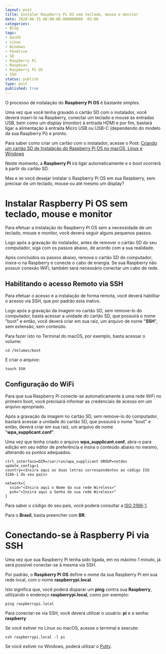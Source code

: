 ```yaml
---
layout: post
title: Instalar Raspberry Pi OS sem teclado, mouse e monitor
date: 2020-06-15 06:00:00.000000000 -03:00
categories:
- Blog
tags:
- macOS
- Linux
- Windows
- Pendrive
- SD
- Raspberry Pi
- Raspbian
- Raspberry Pi OS
- SSH
status: publish
type: post
published: true
---
```


O processo de instalação do **Raspberry Pi OS** é bastante simples.

Uma vez que você tenha gravado o cartão SD com o instalador, você deverá inseri-lo na Raspberry, conectar um teclado e mouse às entradas USB, bem como um display (monitor) à entrada HDMI e por fim, bastará ligar a alimentação à entrada Micro USB ou USB-C (dependendo do modelo da sua Raspberry Pi) e pronto.

Para saber como criar um cartão com o instalador, acesse o Post: [Criando um cartão SD de Instalação do Raspberry Pi OS no macOS, Linux e Windows](https://www.maiconschmitz.com.br/blog/2020/06/08/criando-sd-de-instalacao-do-raspberry-pi-os-no-macos-linux-windows/)

Neste momento, a **Raspberry Pi** irá ligar automaticamente e o boot ocorrerá à partir do cartão SD.

Mas e se você desejar instalar o Raspberry Pi OS em sua Raspberry, sem precisar de um teclado, mouse ou até mesmo um display?

# Instalar Raspberry Pi OS sem teclado, mouse e monitor

Para efetuar a instalação do Raspberry Pi OS sem a necessidade de um teclado, mouse e monitor, você deverá seguir alguns pequenos passos.

Logo após a gravação do instalador, antes de remover o cartão SD do seu computador, siga com os passos abaixo, de acordo com a sua realidade.

Após concluídos os passos abaixo, remova o cartão SD do computador, insira-o na Raspberry e conecte o cabo de energia. Se sua Raspberry não possuir conexão WiFi, também será necessário conectar um cabo de rede.

## Habilitando o acesso Remoto via SSH

Para efetuar o acesso e a instalação de forma remota, você deverá habilitar o acesso via SSH, que por padrão esta inativo.

Logo após a gravação da imagem no cartão SD, sem remove-lo do computador, basta acessar a unidade do cartão SD, que possuirá o nome "boot" e então, você deverá criar em sua raiz, um arquivo de nome "**SSH**", sem extensão, sem conteúdo.

Para fazer isto no Terminal do macOS, por exemplo, basta acessar o volume:

    cd /Volumes/boot

E criar o arquivo:

    touch SSH

## Configuração do WiFi

Para que sua Raspberry Pi conecte-se automaticamente à uma rede WiFi no primeiro boot, você precisará informar as credenciais de acesso em um arquivo apropriado.

Após a gravação da imagem no cartão SD, sem remove-lo do computador, bastará acessar a unidade do cartão SD, que possuirá o nome "boot" e então, deverá criar em sua raiz, um arquivo de nome "**wpa_supplicant.conf**".

Uma vez que tenha criado o arquivo **wpa_supplicant.conf**, abra-o para edição em seu editor de preferência e insira o conteúdo abaixo no mesmo, alterando os pontos adequados.


    ctrl_interface=DIR=/var/run/wpa_supplicant GROUP=netdev
    update_config=1
    country=<Insira aqui as duas letras correspondentes ao código ISO 3166-1 do seu país>

    network={
      ssid="<Insira aqui o Nome da sua rede Wireless>"
      psk="<Insira aqui a Senha da sua rede Wireless>"
    }

Para saber o código do seu país, você poderá consultar a [ISO 3166-1](https://en.wikipedia.org/wiki/ISO_3166-1 "Lista ISO 3166-1").

Para o **Brasil**, basta preencher com **BR**.

# Conectando-se à Raspberry Pi via SSH

Uma vez que sua Raspberry Pi tenha sido ligada, em no máximo 1 minuto, já será possível conectar-se à mesma via SSH.

Por padrão, o **Raspberry Pi OS** define o nome da sua Raspberry Pi em sua rede local, com o nome **raspberrypi.local**.

Isto significa que, você poderá disparar um **ping** contra sua **Raspberry**, utilizando o endereço **raspberrypi.local**, como por exemplo:

    ping raspberrypi.local

Para conectar-se via SSH, você deverá utilizar o usuário: **pi** e a senha: **raspberry**

Se você estiver no Linux ou macOS, acesse o terminal e execute:

    ssh raspberrypi.local -l pi

Se você estiver no Windows, poderá utilizar o [Putty](https://www.putty.org/ "Putty").
